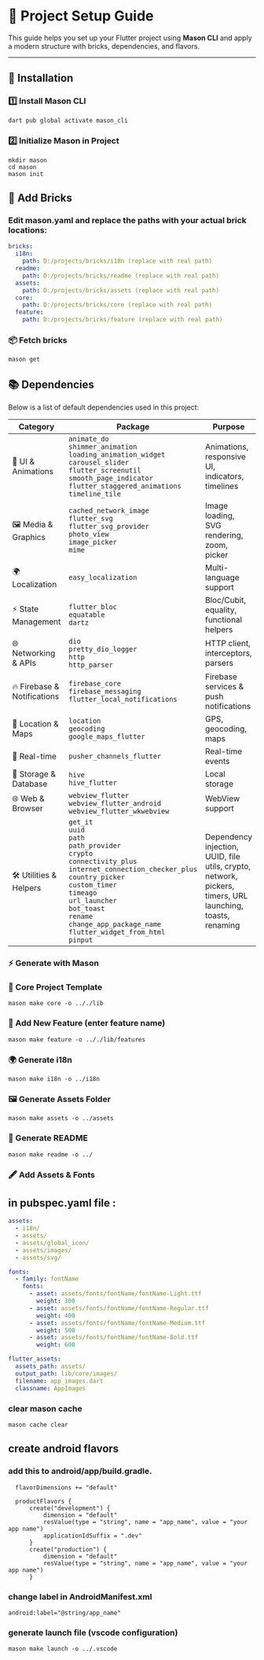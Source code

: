 # 🚀 Project Setup Guide

This guide helps you set up your Flutter project using **Mason CLI** and apply a modern structure with bricks, dependencies, and flavors.

---

## 🔧 Installation

### 1️⃣ Install Mason CLI

```sh
dart pub global activate mason_cli
```

### 2️⃣ Initialize Mason in Project

```shell
mkdir mason
cd mason
mason init
```

## 🧱 Add Bricks
### Edit mason.yaml and replace the paths with your actual brick locations:


```yaml
bricks:
  i18n:
    path: D:/projects/bricks/i18n (replace with real path)
  readme:
    path: D:/projects/bricks/readme (replace with real path)
  assets:
    path: D:/projects/bricks/assets (replace with real path)
  core:
    path: D:/projects/bricks/core (replace with real path)
  feature:
    path: D:/projects/bricks/feature (replace with real path)
```

### 📦 Fetch bricks

```shell
mason get
```

## 📚 Dependencies

Below is a list of default dependencies used in this project:


| Category                    | Package                                                                                                                                                                                                                                                                                         | Purpose                                                                                                   |
| --------------------------- | ----------------------------------------------------------------------------------------------------------------------------------------------------------------------------------------------------------------------------------------------------------------------------------------------- | --------------------------------------------------------------------------------------------------------- |
| 🎨 UI & Animations          | `animate_do`<br>`shimmer_animation`<br>`loading_animation_widget`<br>`carousel_slider`<br>`flutter_screenutil`<br>`smooth_page_indicator`<br>`flutter_staggered_animations`<br>`timeline_tile`                                                                                                  | Animations, responsive UI, indicators, timelines                                                          |
| 🖼️ Media & Graphics        | `cached_network_image`<br>`flutter_svg`<br>`flutter_svg_provider`<br>`photo_view`<br>`image_picker`<br>`mime`                                                                                                                                                                                   | Image loading, SVG rendering, zoom, picker                                                                |
| 🌍 Localization             | `easy_localization`                                                                                                                                                                                                                                                                             | Multi-language support                                                                                    |
| ⚡ State Management          | `flutter_bloc`<br>`equatable`<br>`dartz`                                                                                                                                                                                                                                                        | Bloc/Cubit, equality, functional helpers                                                                  |
| 🌐 Networking & APIs        | `dio`<br>`pretty_dio_logger`<br>`http`<br>`http_parser`                                                                                                                                                                                                                                         | HTTP client, interceptors, parsers                                                                        |
| 🔥 Firebase & Notifications | `firebase_core`<br>`firebase_messaging`<br>`flutter_local_notifications`                                                                                                                                                                                                                        | Firebase services & push notifications                                                                    |
| 📍 Location & Maps          | `location`<br>`geocoding`<br>`google_maps_flutter`                                                                                                                                                                                                                                              | GPS, geocoding, maps                                                                                      |
| 📡 Real-time                | `pusher_channels_flutter`                                                                                                                                                                                                                                                                       | Real-time events                                                                                          |
| 💾 Storage & Database       | `hive`<br>`hive_flutter`                                                                                                                                                                                                                                                                        | Local storage                                                                                             |
| 🌐 Web & Browser            | `webview_flutter`<br>`webview_flutter_android`<br>`webview_flutter_wkwebview`                                                                                                                                                                                                                   | WebView support                                                                                           |
| 🛠️ Utilities & Helpers     | `get_it`<br>`uuid`<br>`path`<br>`path_provider`<br>`crypto`<br>`connectivity_plus`<br>`internet_connection_checker_plus`<br>`country_picker`<br>`custom_timer`<br>`timeago`<br>`url_launcher`<br>`bot_toast`<br>`rename`<br>`change_app_package_name`<br>`flutter_widget_from_html`<br>`pinput` | Dependency injection, UUID, file utils, crypto, network, pickers, timers, URL launching, toasts, renaming |



### ⚡ Generate with Mason

### 🎯 Core Project Template

```shell
mason make core -o .././lib
```

### 🧩 Add New Feature (enter feature name)

```shell
mason make feature -o .././lib/features
```

### 🌍 Generate i18n

```shell
mason make i18n -o ../i18n
```

### 🖼️ Generate Assets Folder

```shell
mason make assets -o ../assets
```

### 📄 Generate README

```shell
mason make readme -o ../
```

### 🖋️ Add Assets & Fonts
## in pubspec.yaml file :

```yaml
assets:
  - i18n/
  - assets/
  - assets/global_icon/
  - assets/images/
  - assets/svg/

fonts:
  - family: fontName
    fonts:
      - asset: assets/fonts/fontName/fontName-Light.ttf
        weight: 300
      - asset: assets/fonts/fontName/fontName-Regular.ttf
        weight: 400
      - asset: assets/fonts/fontName/fontName-Medium.ttf
        weight: 500
      - asset: assets/fonts/fontName/fontName-Bold.ttf
        weight: 600

flutter_assets:
  assets_path: assets/
  output_path: lib/core/images/
  filename: app_images.dart
  classname: AppImages
```

### clear mason cache

```shell
mason cache clear
```

## create android flavors

### add this to android/app/build.gradle.

```shell
  flavorDimensions += "default"

  productFlavors {
      create("development") {
          dimension = "default"
          resValue(type = "string", name = "app_name", value = "your app name")
          applicationIdSuffix = ".dev"
      }
      create("production") {
          dimension = "default"
          resValue(type = "string", name = "app_name", value = "your app name")
      }
```

### change label in AndroidManifest.xml

```shell
android:label="@string/app_name"
```

### generate launch file (vscode configuration)

```shell
mason make launch -o ../.vscode
```
